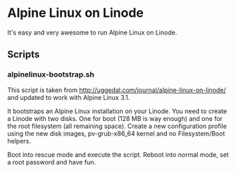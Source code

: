 # Alpine Linux on Linode

It's easy and very awesome to run Alpine Linux on Linode.

## Scripts

### alpinelinux-bootstrap.sh

This script is taken from http://uggedal.com/journal/alpine-linux-on-linode/ and updated to work with Alpine Linux 3.1.

It bootstraps an Alpine Linux installation on your Linode. You need to create a Linode with two disks. One for boot (128 MB is way enough) and one for the root filesystem (all remaining space). Create a new configuration profile using the new disk images, pv-grub-x86_64 kernel and no Filesystem/Boot helpers.

Boot into rescue mode and execute the script. Reboot into normal mode, set a root password and have fun.

